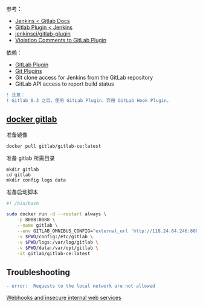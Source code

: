 参考：  

- [Jenkins < Gitlab Docs](https://docs.gitlab.com/ee/integration/jenkins.html)
- [Gitlab Plugin < Jenkins](https://wiki.jenkins.io/display/JENKINS/GitLab+Plugin)
- [jenkinsci/gitlab-plugin](https://github.com/jenkinsci/gitlab-plugin)
- [Violation Comments to GitLab Plugin](https://wiki.jenkins.io/display/JENKINS/Violation+Comments+to+GitLab+Plugin)

依赖：  

- [GitLab Plugin](https://wiki.jenkins.io/display/JENKINS/GitLab+Plugin)
- [Git Plugins](https://wiki.jenkins.io/display/JENKINS/Git+Plugin)
- Git clone access for Jenkins from the GitLab repository
- GitLab API access to report build status

```diff
! 注意：
! Gitlab 8.3 之后，使用 GitLab Plugin，弃用 GitLab Hook Plugin。  
```

## [docker gitlab](https://cloud.tencent.com/developer/article/1326532)
准备镜像  
```
docker pull gitlab/gitlab-ce:latest
```
准备 gitlab 所需目录  
```
mkdir gitlab
cd gitlab
mkdir config logs data
```
准备启动脚本  
```sh
#! /bin/bash

sudo docker run -d --restart always \
    -p 8088:8088 \
    --name gitlab \
    --env GITLAB_OMNIBUS_CONFIG="external_url 'http://118.24.64.246:8088/'; gitlab_rails['lfs_enabled'] = true;" \
    -v $PWD/config:/etc/gitlab \
    -v $PWD/logs:/var/log/gitlab \
    -v $PWD/data:/var/opt/gitlab \
    -it gitlab/gitlab-ce:latest

```

## Troubleshooting
```diff
- error:  Requests to the local network are not allowed
```
[Webhooks and insecure internal web services](https://docs.gitlab.com/ee/security/webhooks.html)
